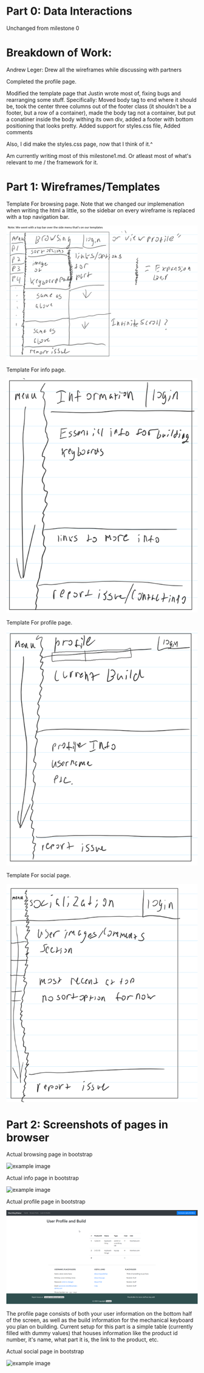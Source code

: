 # Part 0: Data Interactions
Unchanged from milestone 0

# Breakdown of Work:
Andrew Leger:
Drew all the wireframes while discussing with partners

Completed the profile page.

Modified the template page that Justin wrote most of, fixing bugs and rearranging some stuff. 
Specifically: Moved body tag to end where it should be, took the center three columns out of the footer class (it shouldn't be a footer, but a row of a container), made the body tag not a container, but put a conatiner inside the body withing its own div, added a footer with bottom positioning that looks pretty. Added support for styles.css file, Added comments

Also, I did make the styles.css page, now that I think of it.^

Am currently writing most of this milestone1.md. Or atleast most of what's relevant to me / the framework for it.




# Part 1: Wireframes/Templates

Template For browsing page.
Note that we changed our implemenation when writing the html a little, so the sidebar on every wireframe is replaced with a top navigation bar.

![example image](images/browsing_page.png)

Template For info page.

![example image](images/info_page.png)

Template For profile page.

![example image](images/profile_page.png)

Template For social page.

![example image](images/social_page.png)


# Part 2: Screenshots of pages in browser

<!-- Teammates place your screenshots of the respective page you did in the images folder and then change the link. -->
<!-- Also, please name them <something>_page_browser.png to be consistent -->
Actual browsing page in bootstrap

![example image](images/<filename_here>.png)

Actual info page in bootstrap

![example image](images/<filename_here>.png)

Actual profile page in bootstrap

![example image](images/profile_page_browser.png)

The profile page consists of both your user information on the bottom half of the screen, as well as the build information for the mechanical keyboard you plan on building. Current setup for this part is a simple table (currently filled with dummy values) that houses information like the product id number, it's name, what part it is, the link to the product, etc.

Actual social page in bootstrap

![example image](images/<filename_here>.png)
